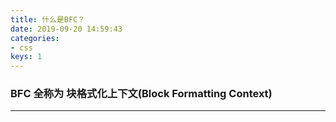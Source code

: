 ```yaml
---
title: 什么是BFC？
date: 2019-09-20 14:59:43
categories: 
- css
keys: 1
---
```


### BFC 全称为 块格式化上下文(Block Formatting Context)
___

